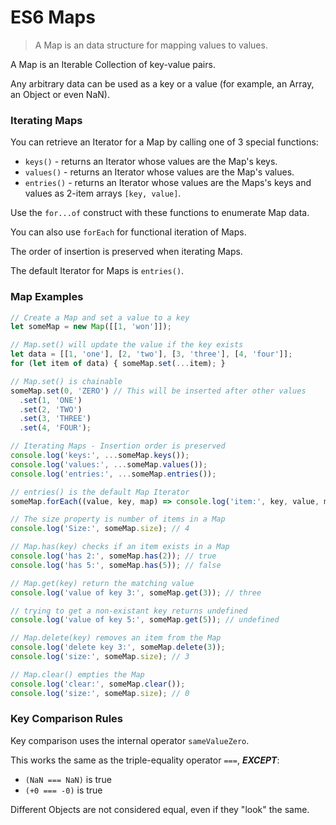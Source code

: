 # ES6 Maps

> A Map is an data structure for mapping values to values.

A Map is an Iterable Collection of key-value pairs.

Any arbitrary data can be used as a key or a value (for example, an Array, an Object or even NaN).


### Iterating Maps

You can retrieve an Iterator for a Map by calling one of 3 special functions:

- `keys()` - returns an Iterator whose values are the Map's keys.
- `values()` - returns an Iterator whose values are the Map's values.
- `entries()` - returns an Iterator whose values are the Maps's keys and values as 2-item arrays `[key, value]`.

Use the `for...of` construct with these functions to enumerate Map data.

You can also use `forEach` for functional iteration of Maps.

The order of insertion is preserved when iterating Maps.

The default Iterator for Maps is `entries()`.


### Map Examples

```js
// Create a Map and set a value to a key
let someMap = new Map([[1, 'won']]);

// Map.set() will update the value if the key exists
let data = [[1, 'one'], [2, 'two'], [3, 'three'], [4, 'four']];
for (let item of data) { someMap.set(...item); }

// Map.set() is chainable
someMap.set(0, 'ZERO') // This will be inserted after other values
  .set(1, 'ONE')
  .set(2, 'TWO')
  .set(3, 'THREE')
  .set(4, 'FOUR');

// Iterating Maps - Insertion order is preserved
console.log('keys:', ...someMap.keys());
console.log('values:', ...someMap.values());
console.log('entries:', ...someMap.entries());

// entries() is the default Map Iterator
someMap.forEach((value, key, map) => console.log('item:', key, value, map));

// The size property is number of items in a Map
console.log('Size:', someMap.size); // 4

// Map.has(key) checks if an item exists in a Map
console.log('has 2:', someMap.has(2)); // true
console.log('has 5:', someMap.has(5)); // false

// Map.get(key) return the matching value
console.log('value of key 3:', someMap.get(3)); // three

// trying to get a non-existant key returns undefined
console.log('value of key 5:', someMap.get(5)); // undefined

// Map.delete(key) removes an item from the Map
console.log('delete key 3:', someMap.delete(3));
console.log('size:', someMap.size); // 3

// Map.clear() empties the Map
console.log('clear:', someMap.clear());
console.log('size:', someMap.size); // 0
```


### Key Comparison Rules

Key comparison uses the internal operator `sameValueZero`.

This works the same as the triple-equality operator `===`, ***EXCEPT***:

- `(NaN === NaN)` is true
- `(+0 === -0)` is true

Different Objects are not considered equal, even if they "look" the same.
